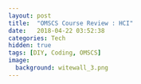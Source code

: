 ```yaml
---
layout: post
title:  "OMSCS Course Review : HCI"
date:   2018-04-22 03:52:38
categories: Tech
hidden: true
tags: [DIY, Coding, OMSCS]
image:
  background: witewall_3.png
---
```

